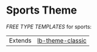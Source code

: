 # Sports Theme

*FREE TYPE TEMPLATES* for sports:

<table><tr><td>Extends</td><td><a href="https://github.com/liveblog/lb-theme-classic">lb-theme-classic</a></td></tr></table>
